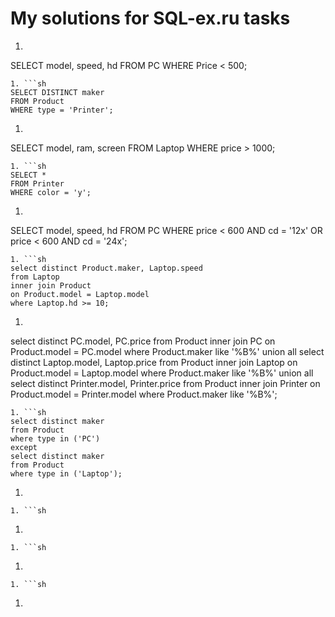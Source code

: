 # My solutions for SQL-ex.ru tasks
1. ```sh
SELECT model, speed, hd
FROM PC
WHERE Price < 500;
```
1. ```sh
SELECT DISTINCT maker
FROM Product
WHERE type = 'Printer';
```
1. ```sh
SELECT model, ram, screen
FROM Laptop
WHERE price > 1000;
```
1. ```sh
SELECT *
FROM Printer
WHERE color = 'y';
```
1. ```sh
SELECT model, speed, hd
FROM PC
WHERE price < 600 AND cd = '12x' OR price < 600 AND cd = '24x';
```
1. ```sh
select distinct Product.maker, Laptop.speed
from Laptop
inner join Product
on Product.model = Laptop.model
where Laptop.hd >= 10;
```
1. ```sh
select distinct PC.model, PC.price
from Product
inner join PC
on Product.model = PC.model
where Product.maker like '%B%'
union all
select distinct Laptop.model, Laptop.price
from Product
inner join Laptop
on Product.model = Laptop.model
where Product.maker like '%B%'
union all
select distinct Printer.model, Printer.price
from Product
inner join Printer
on Product.model = Printer.model
where Product.maker like '%B%';
```
1. ```sh
select distinct maker
from Product
where type in ('PC')
except
select distinct maker
from Product
where type in ('Laptop');
```
1. ```sh

```
1. ```sh

```
1. ```sh

```
1. ```sh

```
1. ```sh

```
1. ```sh

```
1. ```sh

```

